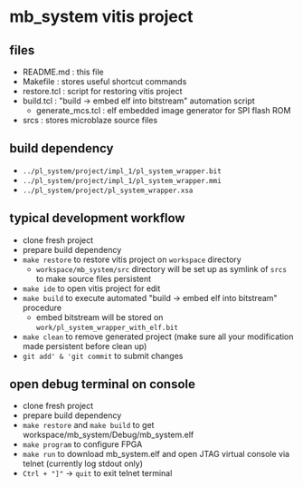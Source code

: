 # mb\_system vitis project

## files

- README.md : this file
- Makefile : stores useful shortcut commands
- restore.tcl : script for restoring vitis project
- build.tcl : "build -> embed elf into bitstream" automation script
  + generate\_mcs.tcl : elf embedded image generator for SPI flash ROM
- srcs : stores microblaze source files

## build dependency

- `../pl_system/project/impl_1/pl_system_wrapper.bit`
- `../pl_system/project/impl_1/pl_system_wrapper.mmi`
- `../pl_system/project/pl_system_wrapper.xsa`

## typical development workflow

- clone fresh project
- prepare build dependency
- `make restore` to restore vitis project on `workspace` directory
  + `workspace/mb_system/src` directory will be set up as symlink of `srcs` to make source files persistent
- `make ide` to open vitis project for edit
- `make build` to execute automated "build -> embed elf into bitstream" procedure
  + embed bitstream will be stored on `work/pl_system_wrapper_with_elf.bit`
- `make clean` to remove generated project (make sure all your modification made persistent before clean up)
- `git add' & 'git commit` to submit changes

## open debug terminal on console

- clone fresh project
- prepare build dependency
- `make restore` and `make build` to get workspace/mb\_system/Debug/mb\_system.elf
- `make program` to configure FPGA
- `make run` to download mb\_system.elf and open JTAG virtual console via telnet (currently log stdout only)
- `Ctrl + "]"` -> `quit` to exit telnet terminal
